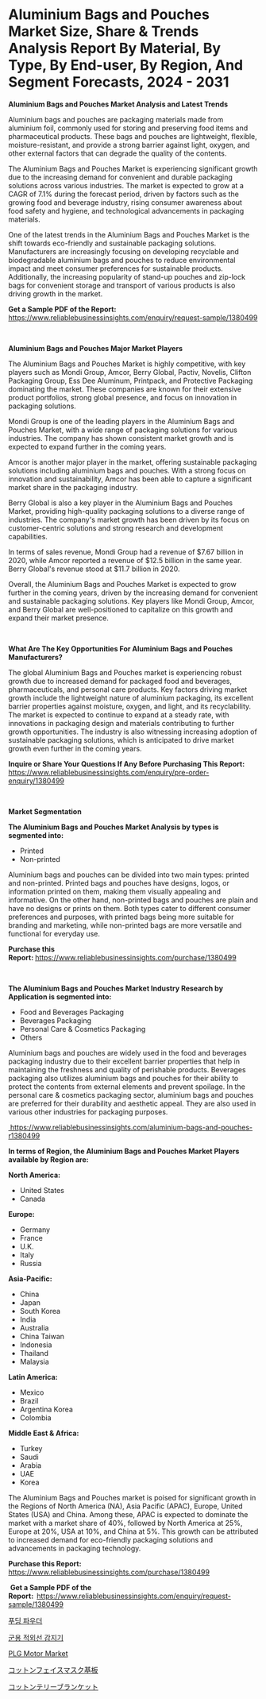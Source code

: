 <p><h1>Aluminium Bags and Pouches Market Size, Share & Trends Analysis Report By Material, By Type, By End-user, By Region, And Segment Forecasts, 2024 - 2031</h1></p><p><strong>Aluminium Bags and Pouches Market Analysis and Latest Trends</strong></p>
<p><p>Aluminium bags and pouches are packaging materials made from aluminium foil, commonly used for storing and preserving food items and pharmaceutical products. These bags and pouches are lightweight, flexible, moisture-resistant, and provide a strong barrier against light, oxygen, and other external factors that can degrade the quality of the contents.</p><p>The Aluminium Bags and Pouches Market is experiencing significant growth due to the increasing demand for convenient and durable packaging solutions across various industries. The market is expected to grow at a CAGR of 7.1% during the forecast period, driven by factors such as the growing food and beverage industry, rising consumer awareness about food safety and hygiene, and technological advancements in packaging materials.</p><p>One of the latest trends in the Aluminium Bags and Pouches Market is the shift towards eco-friendly and sustainable packaging solutions. Manufacturers are increasingly focusing on developing recyclable and biodegradable aluminium bags and pouches to reduce environmental impact and meet consumer preferences for sustainable products. Additionally, the increasing popularity of stand-up pouches and zip-lock bags for convenient storage and transport of various products is also driving growth in the market.</p></p>
<p><strong>Get a Sample PDF of the Report:&nbsp;</strong> <a href="https://www.reliablebusinessinsights.com/enquiry/request-sample/1380499">https://www.reliablebusinessinsights.com/enquiry/request-sample/1380499</a></p>
<p>&nbsp;</p>
<p><strong>Aluminium Bags and Pouches Major Market Players</strong></p>
<p><p>The Aluminium Bags and Pouches Market is highly competitive, with key players such as Mondi Group, Amcor, Berry Global, Pactiv, Novelis, Clifton Packaging Group, Ess Dee Aluminum, Printpack, and Protective Packaging dominating the market. These companies are known for their extensive product portfolios, strong global presence, and focus on innovation in packaging solutions.</p><p>Mondi Group is one of the leading players in the Aluminium Bags and Pouches Market, with a wide range of packaging solutions for various industries. The company has shown consistent market growth and is expected to expand further in the coming years. </p><p>Amcor is another major player in the market, offering sustainable packaging solutions including aluminium bags and pouches. With a strong focus on innovation and sustainability, Amcor has been able to capture a significant market share in the packaging industry.</p><p>Berry Global is also a key player in the Aluminium Bags and Pouches Market, providing high-quality packaging solutions to a diverse range of industries. The company's market growth has been driven by its focus on customer-centric solutions and strong research and development capabilities.</p><p>In terms of sales revenue, Mondi Group had a revenue of $7.67 billion in 2020, while Amcor reported a revenue of $12.5 billion in the same year. Berry Global's revenue stood at $11.7 billion in 2020.</p><p>Overall, the Aluminium Bags and Pouches Market is expected to grow further in the coming years, driven by the increasing demand for convenient and sustainable packaging solutions. Key players like Mondi Group, Amcor, and Berry Global are well-positioned to capitalize on this growth and expand their market presence.</p></p>
<p>&nbsp;</p>
<p><strong>What Are The Key Opportunities For Aluminium Bags and Pouches Manufacturers?</strong></p>
<p><p>The global Aluminium Bags and Pouches market is experiencing robust growth due to increased demand for packaged food and beverages, pharmaceuticals, and personal care products. Key factors driving market growth include the lightweight nature of aluminium packaging, its excellent barrier properties against moisture, oxygen, and light, and its recyclability. The market is expected to continue to expand at a steady rate, with innovations in packaging design and materials contributing to further growth opportunities. The industry is also witnessing increasing adoption of sustainable packaging solutions, which is anticipated to drive market growth even further in the coming years.</p></p>
<p><strong>Inquire or Share Your Questions If Any Before Purchasing This Report:</strong> <a href="https://www.reliablebusinessinsights.com/enquiry/pre-order-enquiry/1380499">https://www.reliablebusinessinsights.com/enquiry/pre-order-enquiry/1380499</a></p>
<p>&nbsp;</p>
<p><strong>Market Segmentation</strong></p>
<p><strong>The Aluminium Bags and Pouches Market Analysis by types is segmented into:</strong></p>
<p><ul><li>Printed</li><li>Non-printed</li></ul></p>
<p><p>Aluminium bags and pouches can be divided into two main types: printed and non-printed. Printed bags and pouches have designs, logos, or information printed on them, making them visually appealing and informative. On the other hand, non-printed bags and pouches are plain and have no designs or prints on them. Both types cater to different consumer preferences and purposes, with printed bags being more suitable for branding and marketing, while non-printed bags are more versatile and functional for everyday use.</p></p>
<p><strong>Purchase this Report:&nbsp;</strong><a href="https://www.reliablebusinessinsights.com/purchase/1380499">https://www.reliablebusinessinsights.com/purchase/1380499</a></p>
<p>&nbsp;</p>
<p><strong>The Aluminium Bags and Pouches Market Industry Research by Application is segmented into:</strong></p>
<p><ul><li>Food and Beverages Packaging</li><li>Beverages Packaging</li><li>Personal Care & Cosmetics Packaging</li><li>Others</li></ul></p>
<p><p>Aluminium bags and pouches are widely used in the food and beverages packaging industry due to their excellent barrier properties that help in maintaining the freshness and quality of perishable products. Beverages packaging also utilizes aluminium bags and pouches for their ability to protect the contents from external elements and prevent spoilage. In the personal care & cosmetics packaging sector, aluminium bags and pouches are preferred for their durability and aesthetic appeal. They are also used in various other industries for packaging purposes.</p></p>
<p><a href="https://www.reliablebusinessinsights.com/aluminium-bags-and-pouches-r1380499">&nbsp;https://www.reliablebusinessinsights.com/aluminium-bags-and-pouches-r1380499</a></p>
<p><strong>In terms of Region, the Aluminium Bags and Pouches Market Players available by Region are:</strong></p>
<p>
    <p> <strong> North America: </strong>
        <ul>
            <li>United States</li>
            <li>Canada</li>
        </ul>
        </p> 
    <p> <strong> Europe: </strong>
        <ul>
            <li>Germany</li>
            <li>France</li>
            <li>U.K.</li>
            <li>Italy</li>
            <li>Russia</li>
        </ul>
        </p> 
    <p> <strong> Asia-Pacific: </strong>
        <ul>
            <li>China</li>
            <li>Japan</li>
            <li>South Korea</li>
            <li>India</li>
            <li>Australia</li>
            <li>China Taiwan</li>
            <li>Indonesia</li>
            <li>Thailand</li>
            <li>Malaysia</li>
        </ul>
        </p> 
    <p> <strong> Latin America: </strong>
        <ul>
            <li>Mexico</li>
            <li>Brazil</li>
            <li>Argentina Korea</li>
            <li>Colombia</li>
        </ul>
        </p> 
    <p> <strong> Middle East & Africa: </strong>
        <ul>
            <li>Turkey</li>
            <li>Saudi</li>
            <li>Arabia</li>
            <li>UAE</li>
            <li>Korea</li>
        </ul>
    </p>
    </p>
<p><p>The Aluminium Bags and Pouches market is poised for significant growth in the Regions of North America (NA), Asia Pacific (APAC), Europe, United States (USA) and China. Among these, APAC is expected to dominate the market with a market share of 40%, followed by North America at 25%, Europe at 20%, USA at 10%, and China at 5%. This growth can be attributed to increased demand for eco-friendly packaging solutions and advancements in packaging technology.</p></p>
<p><strong>Purchase this Report: </strong><a href="https://www.reliablebusinessinsights.com/purchase/1380499">https://www.reliablebusinessinsights.com/purchase/1380499</a></p>
<p>&nbsp;<strong>Get a Sample PDF of the Report:&nbsp;&nbsp;</strong><a href="https://www.reliablebusinessinsights.com/enquiry/request-sample/1380499">https://www.reliablebusinessinsights.com/enquiry/request-sample/1380499</a></p>
<p><strong></strong></p>
<p><p><a href="https://medium.com/@luffiazaza/%ED%91%B8%EB%94%A9-%EA%B0%80%EB%A3%A8-%EC%82%B0%EC%97%85%EC%97%90-%EB%8C%80%ED%95%9C-%ED%86%B5%EC%B0%B0%EB%A0%A5-%EC%8B%9C%EC%9E%A5-%EC%9E%AC%EC%A0%95-%EC%83%81%ED%83%9C-%EC%8B%9C%EC%9E%A5-%EA%B7%9C%EB%AA%A8-%EB%B0%8F-2031%EB%85%84%EA%B9%8C%EC%A7%80%EC%9D%98-%EC%88%98%EC%9D%B5-%EB%B6%84%EC%84%9D-72ed330f8ed9">푸딩 파우더</a></p><p><a href="https://github.com/trmesnao7959541/Market-Research-Report-List-2/blob/main/3679723116546.md">군용 적외선 감지기</a></p><p><a href="https://github.com/seekum/Market-Research-Report-List-3/blob/main/plg-motor-market.md">PLG Motor Market</a></p><p><a href="https://github.com/RodHoppe07/Market-Research-Report-List-2/blob/main/4569795129086.md">コットンフェイスマスク基板</a></p><p><a href="https://github.com/reliezer65/Market-Research-Report-List-1/blob/main/2894868129087.md">コットンテリーブランケット</a></p></p>